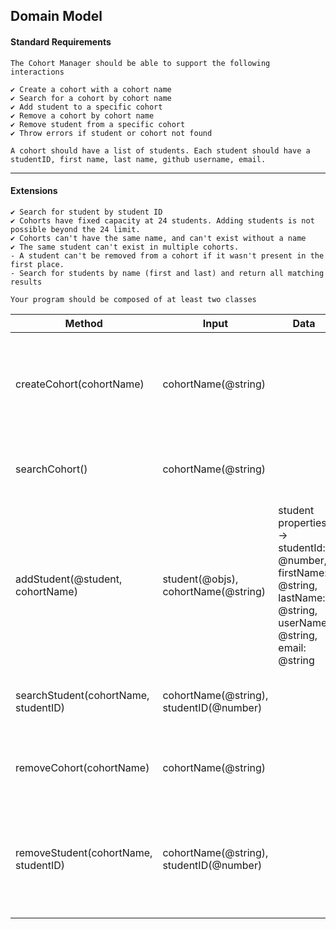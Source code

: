 ## Domain Model

#### Standard Requirements
```
The Cohort Manager should be able to support the following interactions

✔ Create a cohort with a cohort name
✔ Search for a cohort by cohort name
✔ Add student to a specific cohort
✔ Remove a cohort by cohort name
✔ Remove student from a specific cohort
✔ Throw errors if student or cohort not found

A cohort should have a list of students. Each student should have a studentID, first name, last name, github username, email.
```
--- 

#### Extensions
```
✔ Search for student by student ID
✔ Cohorts have fixed capacity at 24 students. Adding students is not possible beyond the 24 limit.
✔ Cohorts can't have the same name, and can't exist without a name
✔ The same student can't exist in multiple cohorts.
- A student can't be removed from a cohort if it wasn't present in the first place.
- Search for students by name (first and last) and return all matching results

Your program should be composed of at least two classes
```

| Method  | Input | Data | Scenario | Output |
| ------- | ----- | ---- | -------- | ------ |
| createCohort(cohortName) | cohortName(@string) | | if a new name does not exist in the cohortList and if there is a cohort name given |  cohortList[{ name: 'Cohort 1', students: [ ] }] |
| searchCohort() | cohortName(@string) | | if cohort name exists in the cohort list | return cohort being searched otherwise throw error 'Cohort not found' |
| addStudent(@student, cohortName) | student(@objs), cohortName(@string) | student properties -> studentId: @number, firstName: @string, lastName: @string, userName: @string, email: @string | if student ID does not exist in the given cohorts student list and if students number is less than studentsList capacity | cohortList[{name: 'Cohort 1', students: id: 1, firstName: 'John, lastName: 'Doe'...}] |
| searchStudent(cohortName, studentID) | cohortName(@string), studentID(@number) | | if student is enrolled or if not | return student being searched or throw error 'Student not found |
| removeCohort(cohortName) | cohortName(@string) | | if cohort name found in the cohort list - ('Cohort 1') | cohortList['Cohort 1', 'Cohort 2'] === cohortList['Cohort 2'] |
| removeStudent(cohortName, studentID) | cohortName(@string), studentID(@number) | | if student exists in the given cohort | students['John Doe', 'Dylan Woods'] === students['John Doe'] otherwise throw Error ('Student does not exist in this cohort") |



